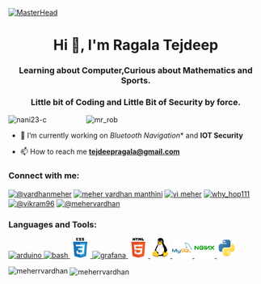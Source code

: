 [![MasterHead](https://user-images.githubusercontent.com/74038190/225813708-98b745f2-7d22-48cf-9150-083f1b00d6c9.gif)](https://MeherRRVardhan.io)

<h1 align="center">Hi 👋, I'm Ragala Tejdeep</h1>
<h3 align="center">Learning about Computer,Curious about Mathematics and Sports.</h3>
<h3 align="center">Little bit of Coding and Little Bit of Security by force.</h3>

<img align="right" alt="mr_rob" width="350" src="https://giffiles.alphacoders.com/206/206730.gif">

<p align="left"> <img src="https://komarev.com/ghpvc/?
username=tejdeeep&label=Profile%20views&color=0e75b6&style=flat" alt="nani23-c" /> </p>


  
- 🔭 I’m currently working on *Bluetooth Navigation** and **IOT Security**


- 📫 How to reach me **tejdeepragala@gmail.com**




<h3 align="left">Connect with me:</h3>
<p align="left">
<a href="https://twitter.com/@vardhanmeher" target="_blank"><img align="center" src="https://raw.githubusercontent.com/rahuldkjain/github-profile-readme-generator/master/src/images/icons/Social/twitter.svg" alt="@vardhanmeher" height="30" width="40" /></a>
<a href="https://linkedin.com/in/meher vardhan manthini" target="_blank"><img align="center" src="https://raw.githubusercontent.com/rahuldkjain/github-profile-readme-generator/master/src/images/icons/Social/linked-in-alt.svg" alt="meher vardhan manthini" height="30" width="40" /></a>
<a href="https://fb.com/vi meher" target="_blank"><img align="center" src="https://raw.githubusercontent.com/rahuldkjain/github-profile-readme-generator/master/src/images/icons/Social/facebook.svg" alt="vi meher" height="30" width="40" /></a>
<a href="https://instagram.com/why_hop111" target="_blank"><img align="center" src="https://raw.githubusercontent.com/rahuldkjain/github-profile-readme-generator/master/src/images/icons/Social/instagram.svg" alt="why_hop111" height="30" width="40" /></a>
<a href="https://medium.com/@vikram96" target="_blank"><img align="center" src="https://raw.githubusercontent.com/rahuldkjain/github-profile-readme-generator/master/src/images/icons/Social/medium.svg" alt="@vikram96" height="30" width="40" /></a>
<a href="https://www.hackerrank.com/@mehervardhan" target="_blank"><img align="center" src="https://raw.githubusercontent.com/rahuldkjain/github-profile-readme-generator/master/src/images/icons/Social/hackerrank.svg" alt="@mehervardhan" height="30" width="40" /></a>
</p>

<h3 align="left">Languages and Tools:</h3>
<p align="left">
<a href="https://www.arduino.cc/" target="_blank" rel="noreferrer"> <img src="https://cdn.worldvectorlogo.com/logos/arduino-1.svg" alt="arduino" width="40" height="40"/> </a>
<a href="https://www.gnu.org/software/bash/" target="_blank" rel="noreferrer"> <img src="https://www.vectorlogo.zone/logos/gnu_bash/gnu_bash-icon.svg" alt="bash" width="40" height="40"/> </a>
<a href="https://www.w3schools.com/css/" target="_blank" rel="noreferrer"> <img src="https://raw.githubusercontent.com/devicons/devicon/master/icons/css3/css3-original-wordmark.svg" alt="css3" width="40" height="40"/> </a>
<a href="https://grafana.com" target="_blank" rel="noreferrer"> <img src="https://www.vectorlogo.zone/logos/grafana/grafana-icon.svg" alt="grafana" width="40" height="40"/> </a>
<a href="https://www.w3.org/html/" target="_blank" rel="noreferrer"> <img src="https://raw.githubusercontent.com/devicons/devicon/master/icons/html5/html5-original-wordmark.svg" alt="html5" width="40" height="40"/> </a>
<a href="https://www.linux.org/" target="_blank" rel="noreferrer"> <img src="https://raw.githubusercontent.com/devicons/devicon/master/icons/linux/linux-original.svg" alt="linux" width="40" height="40"/> </a>
<a href="https://www.mysql.com/" target="_blank" rel="noreferrer"> <img src="https://raw.githubusercontent.com/devicons/devicon/master/icons/mysql/mysql-original-wordmark.svg" alt="mysql" width="40" height="40"/> </a>
<a href="https://www.nginx.com" target="_blank" rel="noreferrer"> <img src="https://raw.githubusercontent.com/devicons/devicon/master/icons/nginx/nginx-original.svg" alt="nginx" width="40" height="40"/> </a>
<a href="https://www.python.org" target="_blank" rel="noreferrer"> <img src="https://raw.githubusercontent.com/devicons/devicon/master/icons/python/python-original.svg" alt="python" width="40" height="40"/> </a>
</p>

<p><img align="left" src="https://github-readme-stats.vercel.app/api/top-langs?username=meherrvardhan&show_icons=true&locale=en&layout=compact" alt="meherrvardhan" /></p>

<p>&nbsp;<img align="center" src="https://github-readme-stats.vercel.app/api?username=meherrvardhan&show_icons=true&locale=en" alt="meherrvardhan" /></p>
